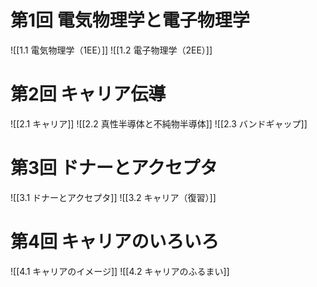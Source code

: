 # 第1回 電気物理学と電子物理学

![[1.1 電気物理学（1EE）]]
![[1.2 電子物理学（2EE）]]


# 第2回 キャリア伝導
![[2.1 キャリア]]
![[2.2 真性半導体と不純物半導体]]
![[2.3 バンドギャップ]]

# 第3回 ドナーとアクセプタ
![[3.1 ドナーとアクセプタ]]
![[3.2 キャリア（復習）]]

# 第4回 キャリアのいろいろ
![[4.1 キャリアのイメージ]]
![[4.2 キャリアのふるまい]]